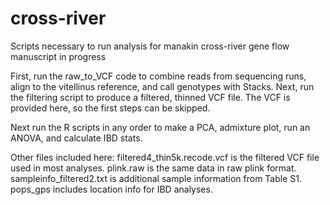 # cross-river
Scripts necessary to run analysis for manakin cross-river gene flow manuscript in progress

First, run the raw_to_VCF code to combine reads from sequencing runs, align to the vitellinus reference, and call genotypes with Stacks. Next, run the filtering script to produce a filtered, thinned VCF file. The VCF is provided here, so the first steps can be skipped.

Next run the R scripts in any order to make a PCA, admixture plot, run an ANOVA, and calculate IBD stats.

Other files included here: 
filtered4_thin5k.recode.vcf is the filtered VCF file used in most analyses.
plink.raw is the same data in raw plink format.
sampleinfo_filtered2.txt is additional sample information from Table S1.
pops_gps includes location info for IBD analyses.
